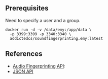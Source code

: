 ## Prerequisites

Need to specify a user and a group.

```
docker run -d -v /data/emy:/app/data \
  -p 3399:3399 -p 3340:3340 \
  addictedcs/soundfingerprinting.emy:latest
```

## References

- [Audio Fingerprinting API](https://emysound.com/blog/open-source/2021/06/05/audio-fingerprinting-api.html): 
- [JSON API](https://emysound.readme.io/reference/json-api)
